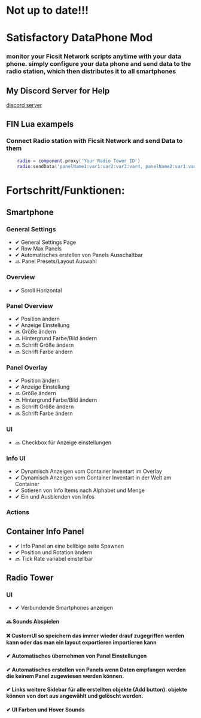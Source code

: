 # Not up to date!!!
# Satisfactory DataPhone Mod 


### monitor your Ficsit Network scripts anytime with your data phone. simply configure your data phone and send data to the radio station, which then distributes it to all smartphones

## My Discord Server for Help
[discord server](https://discord.gg/mZRpZTb) 



## FIN Lua exampels

### Connect Radio station with Ficsit Network and send Data to them
```lua
    radio = component.proxy('Your Radio Tower ID')
    radio:sendData('panelName1:var1:var2:var3:var4, panelName2:var1:var2:var3:var4')
```


# Fortschritt/Funktionen: 

## Smartphone 

### General Settings 
- ✔ General Settings Page
- ✔ Row Max Panels
- ✔ Automatisches erstellen von Panels Ausschaltbar
- 🔜 Panel Presets/Layout Auswahl

### Overview 
 - ✔ Scroll Horizontal  

### Panel Overview
 - ✔ Position ändern
 - ✔ Anzeige Einstellung
 - 🔜 Größe ändern
 - 🔜 Hintergrund Farbe/Bild ändern
 - 🔜 Schrift Größe ändern 
 - 🔜 Schrift Farbe ändern 

### Panel Overlay
 - ✔ Position ändern
 - ✔ Anzeige Einstellung
 - 🔜 Größe ändern
 - 🔜 Hintergrund Farbe/Bild ändern
 - 🔜 Schrift Größe ändern 
 - 🔜 Schrift Farbe ändern 

### UI 
- 🔜 Checkbox für Anzeige einstellungen


### Info UI
 - ✔ Dynamisch Anzeigen vom Container Inventart im Overlay
 - ✔ Dynamisch Anzeigen vom Container Inventart in der Welt am Container
 - ✔ Sotieren von Info Items nach Alphabet und Menge 
 - ✔ Ein und Ausblenden von Infos
 
### Actions 

## Container Info Panel
- ✔ Info Panel an eine belibige seite Spawnen
- ✔ Position und Rotation ändern
- 🔜 Tick Rate variabel einstellbar

## Radio Tower

### UI 
- ✔ Verbundende Smartphones anzeigen

#### 🔜 Sounds Abspielen 

#### ❌ CustomUI so speichern das immer wieder drauf zugegriffen werden kann oder das man ein layout exportieren importieren kann 

#### ✔ Automatisches übernehmen von Panel Einstellungen  

#### ✔ Automatisches erstellen von Panels wenn Daten empfangen werden die keinem Panel zugewiesen werden können. 

#### ✔ Links weitere Sidebar für alle erstellten objekte (Add button). objekte können von dort aus angewählt und gelöscht werden. 

#### ✔ UI Farben und Hover Sounds

